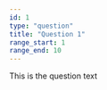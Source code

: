 ```yaml
---
id: 1
type: "question"
title: "Question 1"
range_start: 1
range_end: 10
---
```


This is the question text